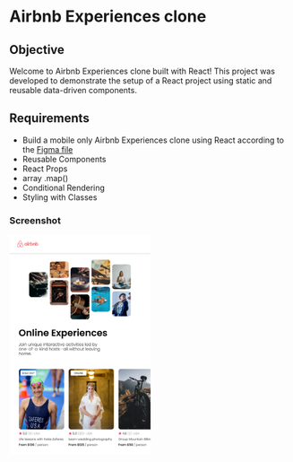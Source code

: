 # Airbnb Experiences clone  

## Objective

Welcome to Airbnb Experiences clone built with React! This project was developed to demonstrate the setup of a React project using static and reusable data-driven components.  

## Requirements

- Build a mobile only Airbnb Experiences clone using React according to the <a href="https://www.figma.com/file/nGwev6ALOxfraEPjM6pwSE/Airbnb-Experiences?t=NbHKXoLZZVEf0T5U-1">Figma file</a>
- Reusable Components
- React Props
- array .map()
- Conditional Rendering
- Styling with Classes

### Screenshot
<img src="src/images/project-thumbnail.png" width="50%"/> 
